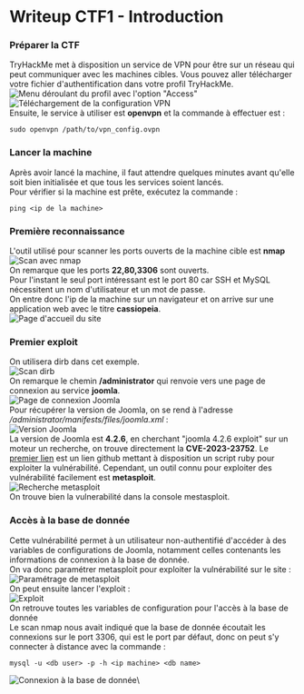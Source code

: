 # Writeup CTF1 - Introduction

### Préparer la CTF
TryHackMe met à disposition un service de VPN pour être sur un réseau qui peut communiquer avec les machines cibles. Vous pouvez aller télécharger votre fichier d'authentification dans votre profil TryHackMe.\
![Menu déroulant du profil avec l'option "Access"](access_profile.png)\
![Téléchargement de la configuration VPN](download_config.png)\
Ensuite, le service à utiliser est **openvpn** et la commande à effectuer est :
```
sudo openvpn /path/to/vpn_config.ovpn
```

### Lancer la machine
Après avoir lancé la machine, il faut attendre quelques minutes avant qu'elle soit bien initialisée et que tous les services soient lancés.\
Pour vérifier si la machine est prête, exécutez la commande :
```
ping <ip de la machine>
```

### Première reconnaissance
L'outil utilisé pour scanner les ports ouverts de la machine cible est **nmap**\
![Scan avec nmap](nmap.png)\
On remarque que les ports **22,80,3306** sont ouverts.\
Pour l'instant le seul port intéressant est le port 80 car SSH et MySQL nécessitent un nom d'utilisateur et un mot de passe.\
On entre donc l'ip de la machine sur un navigateur et on arrive sur une application web avec le titre **cassiopeia**.\
![Page d'accueil du site](home_website.png)

### Premier exploit
On utilisera dirb dans cet exemple.\
![Scan dirb](dirb.png)\
On remarque le chemin **/administrator** qui renvoie vers une page de connexion au service **joomla**.\
![Page de connexion Joomla](adminpanel.png)\
Pour récupérer la version de Joomla, on se rend à l'adresse _/administrator/manifests/files/joomla.xml_ :\
![Version Joomla](version.png)\
La version de Joomla est **4.2.6**, en cherchant "joomla 4.2.6 exploit" sur un moteur un recherche, on trouve directement la **CVE-2023-23752**. Le [premier lien]("https://github.com/Acceis/exploit-CVE-2023-23752") est un lien github mettant à disposition un script ruby pour exploiter la vulnérabilité. Cependant, un outil connu pour exploiter des vulnérabilité facilement est **metasploit**. \
![Recherche metasploit](search_metasploit.png)\
On trouve bien la vulnerabilité dans la console mestasploit.

### Accès à la base de donnée
Cette vulnérabilité permet à un utilisateur non-authentifié d'accéder à des variables de configurations de Joomla, notamment celles contenants les informations de connexion à la base de donnée.\
On va donc paramétrer metasploit pour exploiter la vulnérabilité sur le site :\
![Paramétrage de metasploit](options.png)\
On peut ensuite lancer l'exploit :\
![Exploit](exploit.png)\
On retrouve toutes les variables de configuration pour l'accès à la base de donnée\
Le scan nmap nous avait indiqué que la base de donnée écoutait les connexions sur le port 3306, qui est le port par défaut, donc on peut s'y connecter à distance avec la commande :
```
mysql -u <db user> -p -h <ip machine> <db name>
```
![Connexion à la base de donnée](mysql_connect.png)\


